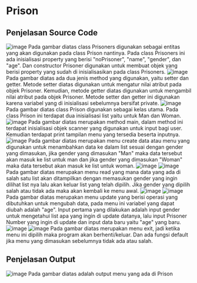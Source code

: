 # Prison
## Penjelasan Source Code
![image](https://github.com/Taufik-Hidayat21/PostTestPBO2/assets/122289679/f0ce771b-ddf9-4fb0-92c3-90e7498f2025)
Pada gambar diatas class Prisoners digunakan sebagai entitas yang akan digunakan pada class Prison nantinya. Pada class Prisoners ini ada inisialisasi property yang berisi "noPrisoner", "name", "gender", dan "age". Dan constructor Prisoner digunakan untuk membuat objek yang berisi property yang sudah di inisialisasikan pada class Prisoners.
![image](https://github.com/Taufik-Hidayat21/PostTestPBO2/assets/122289679/c64f2221-4b3f-4683-a1e8-530d0da9c98d)
Pada gambar diatas ada dua jenis method yang digunakan, yaitu setter dan getter. Metode setter diatas digunakan untuk mengatur nilai atribut pada objek Prisoner. Kemudian, metode getter diatas digunakan untuk mengambil nilai atribut pada objek Prisoner. Metode setter dan getter ini digunakan karena variabel yang di inisialisasi sebelumnya bersifat private.
![image](https://github.com/Taufik-Hidayat21/PostTestPBO2/assets/122289679/cb9ac699-2ff2-4f22-aca2-0c6766716712)
Pada gambar diatas class Prison digunakan sebagai kelas utama. Pada class Prison ini terdapat dua inisialisasi list yaitu untuk Man dan Woman.
![image](https://github.com/Taufik-Hidayat21/PostTestPBO2/assets/122289679/6ab79718-7e93-449d-8237-92bcccd05759)
Pada gambar diatas merupakan method main, dalam method ini terdapat inisialisasi objek scanner yang digunakan untuk input bagi user. Kemudian terdapat print tampilan menu yang tersedia beserta inputnya.
![image](https://github.com/Taufik-Hidayat21/PostTestPBO2/assets/122289679/071b3344-5aad-4105-9840-197af497f122)
Pada gambar diatas merupakan menu create data atau menu yang digunakan untuk menambahkan data ke dalam list sesuai dengan gender yang dimasukan, jika gender yang dimasukan "Man" maka data tersebut akan masuk ke list untuk man dan jika gender yang dimasukan "Woman" maka data tersebut akan masuk ke list untuk woman.
![image](https://github.com/Taufik-Hidayat21/PostTestPBO2/assets/122289679/6a1d9dd2-64f4-456b-aa4d-92a7f1d9e9c6)
![image](https://github.com/Taufik-Hidayat21/PostTestPBO2/assets/122289679/f0f12a6f-86b3-41ef-86ff-da6a3e5abc1a)
Pada gambar diatas merupakan menu read yang mana data yang ada di salah satu list akan ditampilkan dengan memasukan gender yang ingin dilihat list nya lalu akan keluar list yang telah dipilih. Jika gender yang dipilih salah atau tidak ada maka akan kembali ke menu awal.
![image](https://github.com/Taufik-Hidayat21/PostTestPBO2/assets/122289679/8a0ccab8-b066-422e-84d7-4a9954aea965)
![image](https://github.com/Taufik-Hidayat21/PostTestPBO2/assets/122289679/06a1e4bb-2abc-4ea0-b14a-0feb16a0578e)
Pada gambar diatas merupakan menu update yang berisi operasi yang dibutuhkan untuk mengubah data, pada menu ini variabel yang dapat diubah adalah "age". Input pertama yang dilakukan adalah input gender untuk mengetahui list apa yang ingin di update datanya, lalu input Prisoner Number yang ingin di update dan input data baru yaitu "age" yang baru.  
![image](https://github.com/Taufik-Hidayat21/PostTestPBO2/assets/122289679/f0178e04-26ad-482b-961b-0714de151802)
![image](https://github.com/Taufik-Hidayat21/PostTestPBO2/assets/122289679/a287dcaf-6974-4e2e-8588-d0a6295441f5)
Pada gambar diatas merupakan menu exit, jadi ketika menu ini dipilih maka program akan berhenti/keluar. Dan ada fungsi default jika menu yang dimasukan sebelumnya tidak ada atau salah.
## Penjelasan Output
![image](https://github.com/Taufik-Hidayat21/PostTestPBO2/assets/122289679/e2cf4a27-89f6-4021-ad84-313d579d5801)
Pada gambar diatas adalah output menu yang ada di Prison

